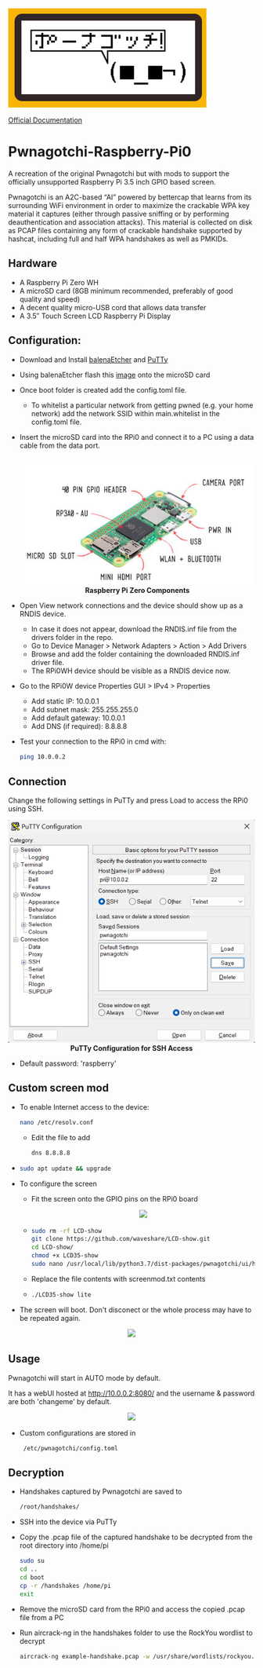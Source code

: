 <p align="left"> 
   <br>
   <img src="https://github.com/SourasishBasu/Pwnagotchi-raspberry-pi0/blob/84acfe20ae628b100076527942129d52e1135720/assets/pwnagotchi.png"/>
</p>

[Official Documentation](https://pwnagotchi.ai/intro/)

# Pwnagotchi-Raspberry-Pi0

 A recreation of the original Pwnagotchi but with mods to support the officially unsupported Raspberry Pi 3.5 inch GPIO based screen. 
 
Pwnagotchi is an A2C-based “AI” powered by bettercap that learns from its surrounding WiFi environment in order to maximize the crackable WPA key material it captures (either through passive sniffing or by performing deauthentication and association attacks). This material is collected on disk as PCAP files containing any form of crackable handshake supported by hashcat, including full and half WPA handshakes as well as PMKIDs.

 
## Hardware

- A Raspberry Pi Zero WH
- A microSD card (8GB minimum recommended, preferably of good quality and speed)
- A decent quality micro-USB cord that allows data transfer
- A 3.5″ Touch Screen LCD Raspberry Pi Display


## Configuration:

- Download and Install [balenaEtcher](https://etcher.balena.io/#download-etcher) and [PuTTy](https://www.putty.org/)
- Using balenaEtcher flash this [image](https://drive.google.com/file/d/1CO0-47CPS6muQ8sjIbm6xOnuHNLkvWMV/view?usp=sharing) onto the microSD card
- Once boot folder is created add the config.toml file.
  - To whitelist a particular network from getting pwned (e.g. your home network) add the network SSID within main.whitelist in the config.toml file.
- Insert the microSD card into the RPi0 and connect it to a PC using a data cable from the data port.

  <p align="center"> 
      <br>
      <img src="https://github.com/SourasishBasu/Pwnagotchi-raspberry-pi0/blob/8375bb5ee962219fba5de3d2255b88d4f2d7235d/assets/raspi0.png"/>
      <br><b>Raspberry Pi Zero Components</b>
  </p>

- Open View network connections and the device should show up as a RNDIS device.
  - In case it does not appear, download the RNDIS.inf file from the drivers folder in the repo.
  - Go to Device Manager > Network Adapters > Action > Add Drivers
  - Browse and add the folder containing the downloaded RNDIS.inf driver file.
  - The RPi0WH device should be visible as a RNDIS device now.

- Go to the RPi0W device Properties GUI > IPv4 > Properties
  - Add static IP: 10.0.0.1
  - Add subnet mask: 255.255.255.0
  - Add default gateway: 10.0.0.1
  - Add DNS (if required): 8.8.8.8
- Test your connection to the RPi0 in cmd with:

  ```bash
  ping 10.0.0.2
  ```

 ## Connection

 Change the following settings in PuTTy and press Load to access the RPi0 using SSH.
 
 <p align="center"> 
  <img src="https://github.com/SourasishBasu/Pwnagotchi-raspberry-pi0/blob/06e5ea16d7ca78be0a6148529df75c438af54eb0/assets/putty.png" />
   <br><b>PuTTy Configuration for SSH Access</b>
</p>


- Default password: 'raspberry'


 ## Custom screen mod

- To enable Internet access to the device:
  
  ```bash
  nano /etc/resolv.conf
  ```

  - Edit the file to add
  
    ```bash
    dns 8.8.8.8
    ```
- ```bash
  sudo apt update && upgrade
  ```
- To configure the screen
  - Fit the screen onto the GPIO pins on the RPi0 board
  
    <p align="center"> 
      <img src="https://github.com/SourasishBasu/Pwnagotchi-raspberry-pi0/blob/4b7f3bf4dc8611646c52964b131ef126a1eda59f/assets/IMG-20230802-WA0026.jpg" />
    </p>

  - ```bash
    sudo rm -rf LCD-show
    git clone https://github.com/waveshare/LCD-show.git
    cd LCD-show/
    chmod +x LCD35-show
    sudo nano /usr/local/lib/python3.7/dist-packages/pwnagotchi/ui/hw/spotpear24inch.py
    ```
  - Replace the file contents with screenmod.txt contents

  - ```bash
    ./LCD35-show lite
    ```

- The screen will boot. Don't disconect or the whole process may have to be repeated again.

<p align="center"> 
  <img src="https://github.com/SourasishBasu/Pwnagotchi-raspberry-pi0/blob/4b7f3bf4dc8611646c52964b131ef126a1eda59f/assets/IMG-20230802-WA0021.jpg" />
</p>


## Usage

Pwnagotchi will start in AUTO mode by default.

It has a webUI hosted at http://10.0.0.2:8080/ and the username & password are both 'changeme' by default.

<p align="center"> 
  <img src="https://github.com/SourasishBasu/Pwnagotchi-raspberry-pi0/blob/8702a6467f7a288840aff517e5c250e1223706fb/assets/face.png" />
</p>

- Custom configurations are stored in
  
  ```bash
   /etc/pwnagotchi/config.toml
  ```

## Decryption

- Handshakes captured by Pwnagotchi are saved to
  
  ```bash
  /root/handshakes/
  ```
- SSH into the device via PuTTy
- Copy the .pcap file of the captured handshake to be decrypted from the root directory into /home/pi

   ```bash
   sudo su
   cd ..
   cd boot
   cp -r /handshakes /home/pi
   exit
   ```
- Remove the microSD card from the RPi0 and access the copied .pcap file from a PC
- Run aircrack-ng in the handshakes folder to use the RockYou wordlist to decrypt

   ```bash
   aircrack-ng example-handshake.pcap -w /usr/share/wordlists/rockyou.txt
   ``` 
